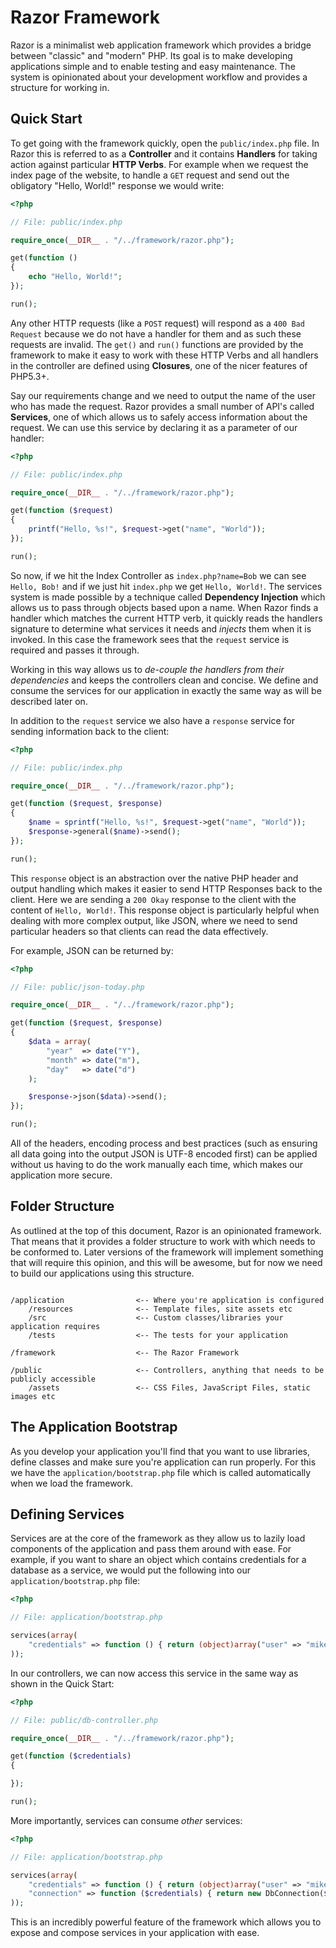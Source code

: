 # Razor Framework

Razor is a minimalist web application framework which provides a bridge
between "classic" and "modern" PHP. Its goal is to make developing
applications simple and to enable testing and easy maintenance. The system
is opinionated about your development workflow and provides a structure
for working in.


## Quick Start

To get going with the framework quickly, open the `public/index.php` file. In
Razor this is referred to as a **Controller** and it contains **Handlers** for
taking action against particular **HTTP Verbs**. For example when we request
the index page of the website, to handle a `GET` request and send out the
obligatory "Hello, World!" response we would write:

```php
<?php

// File: public/index.php

require_once(__DIR__ . "/../framework/razor.php");

get(function ()
{
    echo "Hello, World!";
});

run();

```

Any other HTTP requests (like a `POST` request) will respond as a `400 Bad Request`
because we do not have a handler for them and as such these requests are invalid.
The `get()` and `run()` functions are provided by the framework to make it easy
to work with these HTTP Verbs and all handlers in the controller are defined using
**Closures**, one of the nicer features of PHP5.3+.

Say our requirements change and we need to output the name of the user who has
made the request. Razor provides a small number of API's called **Services**,
one of which allows us to safely access information about the request. We can
use this service by declaring it as a parameter of our handler:


```php
<?php

// File: public/index.php

require_once(__DIR__ . "/../framework/razor.php");

get(function ($request)
{
    printf("Hello, %s!", $request->get("name", "World"));
});

run();

```

So now, if we hit the Index Controller as `index.php?name=Bob` we can see
`Hello, Bob!` and if we just hit `index.php` we get `Hello, World!`. The
services system is made possible by a technique called **Dependency Injection**
which allows us to pass through objects based upon a name. When Razor finds
a handler which matches the current HTTP verb, it quickly reads the handlers
signature to determine what services it needs and _injects_ them when it
is invoked. In this case the framework sees that the `request` service is
required and passes it through.

Working in this way allows us to _de-couple the handlers from their dependencies_
and keeps the controllers clean and concise. We define and consume the services
for our application in exactly the same way as will be described later on.

In addition to the `request` service we also have a `response` service for
sending information back to the client:

```php
<?php

// File: public/index.php

require_once(__DIR__ . "/../framework/razor.php");

get(function ($request, $response)
{
    $name = sprintf("Hello, %s!", $request->get("name", "World"));
    $response->general($name)->send();
});

run();

```

This `response` object is an abstraction over the native PHP header and
output handling which makes it easier to send HTTP Responses back to the
client. Here we are sending a `200 Okay` response to the client with the
content of `Hello, World!`. This response object is particularly helpful
when dealing with more complex output, like JSON, where we need to send
particular headers so that clients can read the data effectively.

For example, JSON can be returned by:

```php
<?php

// File: public/json-today.php

require_once(__DIR__ . "/../framework/razor.php");

get(function ($request, $response)
{
    $data = array(
        "year"  => date("Y"),
        "month" => date("m"),
        "day"   => date("d")
    );

    $response->json($data)->send();
});

run();

```

All of the headers, encoding process and best practices (such as ensuring all
data going into the output JSON is UTF-8 encoded first) can be applied without
us having to do the work manually each time, which makes our application more
secure.


## Folder Structure

As outlined at the top of this document, Razor is an opinionated framework.
That means that it provides a folder structure to work with which needs to
be conformed to. Later versions of the framework will implement something
that will require this opinion, and this will be awesome, but for now we
need to build our applications using this structure.

```

/application                <-- Where you're application is configured
    /resources              <-- Template files, site assets etc
    /src                    <-- Custom classes/libraries your application requires
    /tests                  <-- The tests for your application

/framework                  <-- The Razor Framework

/public                     <-- Controllers, anything that needs to be publicly accessible
    /assets                 <-- CSS Files, JavaScript Files, static images etc

```


## The Application Bootstrap

As you develop your application you'll find that you want to use libraries,
define classes and make sure you're application can run properly. For this
we have the `application/bootstrap.php` file which is called automatically
when we load the framework.


## Defining Services

Services are at the core of the framework as they allow us to lazily load
components of the application and pass them around with ease. For example,
if you want to share an object which contains credentials for a database
as a service, we would put the following into our `application/bootstrap.php`
file:

```php
<?php

// File: application/bootstrap.php

services(array(
    "credentials" => function () { return (object)array("user" => "mike", "pass" => "beta");  }
));

```

In our controllers, we can now access this service in the same way as shown in
the Quick Start:

```php
<?php

// File: public/db-controller.php

require_once(__DIR__ . "/../framework/razor.php");

get(function ($credentials)
{

});

run();

```

More importantly, services can consume _other_ services:

```php
<?php

// File: application/bootstrap.php

services(array(
    "credentials" => function () { return (object)array("user" => "mike", "pass" => "beta");  },
    "connection" => function ($credentials) { return new DbConnection($credentials->user, $credentials->pass); }
));

```

This is an incredibly powerful feature of the framework which allows you to
expose and compose services in your application with ease.
